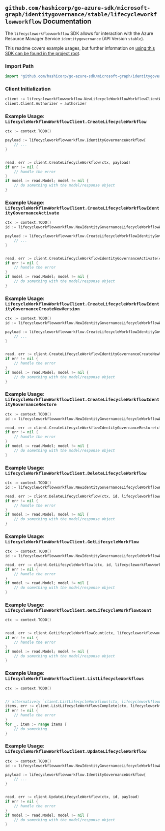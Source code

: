 
## `github.com/hashicorp/go-azure-sdk/microsoft-graph/identitygovernance/stable/lifecycleworkflowworkflow` Documentation

The `lifecycleworkflowworkflow` SDK allows for interaction with the Azure Resource Manager Service `identitygovernance` (API Version `stable`).

This readme covers example usages, but further information on [using this SDK can be found in the project root](https://github.com/hashicorp/go-azure-sdk/tree/main/docs).

### Import Path

```go
import "github.com/hashicorp/go-azure-sdk/microsoft-graph/identitygovernance/stable/lifecycleworkflowworkflow"
```


### Client Initialization

```go
client := lifecycleworkflowworkflow.NewLifecycleWorkflowWorkflowClientWithBaseURI("https://management.azure.com")
client.Client.Authorizer = authorizer
```


### Example Usage: `LifecycleWorkflowWorkflowClient.CreateLifecycleWorkflow`

```go
ctx := context.TODO()

payload := lifecycleworkflowworkflow.IdentityGovernanceWorkflow{
	// ...
}


read, err := client.CreateLifecycleWorkflow(ctx, payload)
if err != nil {
	// handle the error
}
if model := read.Model; model != nil {
	// do something with the model/response object
}
```


### Example Usage: `LifecycleWorkflowWorkflowClient.CreateLifecycleWorkflowIdentityGovernanceActivate`

```go
ctx := context.TODO()
id := lifecycleworkflowworkflow.NewIdentityGovernanceLifecycleWorkflowWorkflowID("workflowIdValue")

payload := lifecycleworkflowworkflow.CreateLifecycleWorkflowIdentityGovernanceActivateRequest{
	// ...
}


read, err := client.CreateLifecycleWorkflowIdentityGovernanceActivate(ctx, id, payload)
if err != nil {
	// handle the error
}
if model := read.Model; model != nil {
	// do something with the model/response object
}
```


### Example Usage: `LifecycleWorkflowWorkflowClient.CreateLifecycleWorkflowIdentityGovernanceCreateNewVersion`

```go
ctx := context.TODO()
id := lifecycleworkflowworkflow.NewIdentityGovernanceLifecycleWorkflowWorkflowID("workflowIdValue")

payload := lifecycleworkflowworkflow.CreateLifecycleWorkflowIdentityGovernanceCreateNewVersionRequest{
	// ...
}


read, err := client.CreateLifecycleWorkflowIdentityGovernanceCreateNewVersion(ctx, id, payload)
if err != nil {
	// handle the error
}
if model := read.Model; model != nil {
	// do something with the model/response object
}
```


### Example Usage: `LifecycleWorkflowWorkflowClient.CreateLifecycleWorkflowIdentityGovernanceRestore`

```go
ctx := context.TODO()
id := lifecycleworkflowworkflow.NewIdentityGovernanceLifecycleWorkflowWorkflowID("workflowIdValue")

read, err := client.CreateLifecycleWorkflowIdentityGovernanceRestore(ctx, id)
if err != nil {
	// handle the error
}
if model := read.Model; model != nil {
	// do something with the model/response object
}
```


### Example Usage: `LifecycleWorkflowWorkflowClient.DeleteLifecycleWorkflow`

```go
ctx := context.TODO()
id := lifecycleworkflowworkflow.NewIdentityGovernanceLifecycleWorkflowWorkflowID("workflowIdValue")

read, err := client.DeleteLifecycleWorkflow(ctx, id, lifecycleworkflowworkflow.DefaultDeleteLifecycleWorkflowOperationOptions())
if err != nil {
	// handle the error
}
if model := read.Model; model != nil {
	// do something with the model/response object
}
```


### Example Usage: `LifecycleWorkflowWorkflowClient.GetLifecycleWorkflow`

```go
ctx := context.TODO()
id := lifecycleworkflowworkflow.NewIdentityGovernanceLifecycleWorkflowWorkflowID("workflowIdValue")

read, err := client.GetLifecycleWorkflow(ctx, id, lifecycleworkflowworkflow.DefaultGetLifecycleWorkflowOperationOptions())
if err != nil {
	// handle the error
}
if model := read.Model; model != nil {
	// do something with the model/response object
}
```


### Example Usage: `LifecycleWorkflowWorkflowClient.GetLifecycleWorkflowCount`

```go
ctx := context.TODO()


read, err := client.GetLifecycleWorkflowCount(ctx, lifecycleworkflowworkflow.DefaultGetLifecycleWorkflowCountOperationOptions())
if err != nil {
	// handle the error
}
if model := read.Model; model != nil {
	// do something with the model/response object
}
```


### Example Usage: `LifecycleWorkflowWorkflowClient.ListLifecycleWorkflows`

```go
ctx := context.TODO()


// alternatively `client.ListLifecycleWorkflows(ctx, lifecycleworkflowworkflow.DefaultListLifecycleWorkflowsOperationOptions())` can be used to do batched pagination
items, err := client.ListLifecycleWorkflowsComplete(ctx, lifecycleworkflowworkflow.DefaultListLifecycleWorkflowsOperationOptions())
if err != nil {
	// handle the error
}
for _, item := range items {
	// do something
}
```


### Example Usage: `LifecycleWorkflowWorkflowClient.UpdateLifecycleWorkflow`

```go
ctx := context.TODO()
id := lifecycleworkflowworkflow.NewIdentityGovernanceLifecycleWorkflowWorkflowID("workflowIdValue")

payload := lifecycleworkflowworkflow.IdentityGovernanceWorkflow{
	// ...
}


read, err := client.UpdateLifecycleWorkflow(ctx, id, payload)
if err != nil {
	// handle the error
}
if model := read.Model; model != nil {
	// do something with the model/response object
}
```
